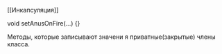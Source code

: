 [[Инкапсуляция]]

void setAnusOnFire(...) {}

Методы, которые записывают значени я приватные(закрытые) члены класса.